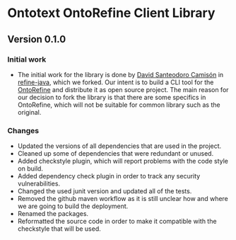 # Ontotext OntoRefine Client Library

## Version 0.1.0

### Initial work

 - The initial work for the library is done by [David Santeodoro Camisón](https://github.com/dsanteodoro) in [refine-java](https://github.com/ancore/refine-java), which we forked.
   Our intent is to build a CLI tool for the [OntoRefine](https://graphdb.ontotext.com/documentation/free/loading-data-using-ontorefine.html) and distribute it as open source
   project. The main reason for our decision to fork the library is that there are some specifics in OntoRefine, which will not be suitable for common library such as the original.

### Changes

 - Updated the versions of all dependencies that are used in the project.
 - Cleaned up some of dependencies that were redundant or unused.
 - Added checkstyle plugin, which will report problems with the code style on build.
 - Added dependency check plugin in order to track any security vulnerabilities.
 - Changed the used junit version and updated all of the tests.
 - Removed the github maven workflow as it is still unclear how and where we are going to build the deployment.
 - Renamed the packages.
 - Reformatted the source code in order to make it compatible with the checkstyle that will be used.
